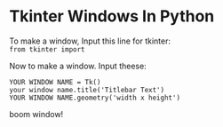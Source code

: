 # Tkinter Windows In Python

To make a window, Input this line for tkinter:\
`from tkinter import` 

Now to make a window. Input theese:


`YOUR WINDOW NAME = Tk()`\
`your window name.title('Titlebar Text')`\
`YOUR WINDOW NAME.geometry('width x height')`


boom window!
